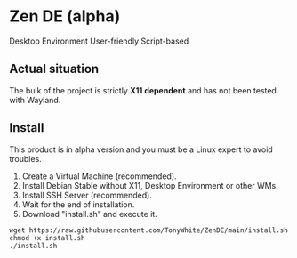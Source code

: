 # Zen DE (alpha)

Desktop Environment User-friendly Script-based

## Actual situation

The bulk of the project is strictly **X11 dependent** and has not been tested with Wayland.

## Install

This product is in alpha version and you must be a Linux expert to avoid troubles.

1. Create a Virtual Machine (recommended).
2. Install Debian Stable without X11, Desktop Environment or other WMs.
3. Install SSH Server (recommended).
4. Wait for the end of installation.
5. Download "install.sh" and execute it.

```
wget https://raw.githubusercontent.com/TonyWhite/ZenDE/main/install.sh
chmod +x install.sh
./install.sh
```
